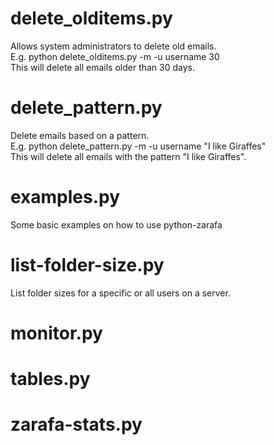 delete\_olditems.py
=====
Allows system administrators to delete old emails.  
E.g. python delete\_olditems.py -m -u username 30  
This will delete all emails older than 30 days.

delete\_pattern.py
=====
Delete emails based on a pattern.  
E.g. python delete\_pattern.py -m -u username "I like Giraffes"  
This will delete all emails with the pattern "I like Giraffes".

examples.py
=====
Some basic examples on how to use python-zarafa

list-folder-size.py
=====
List folder sizes for a specific or all users on a server.

monitor.py
=====

tables.py
=====

zarafa-stats.py
=====

